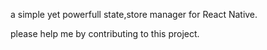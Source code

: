 a simple yet powerfull state,store manager for React Native.


please help me by contributing to this project.
